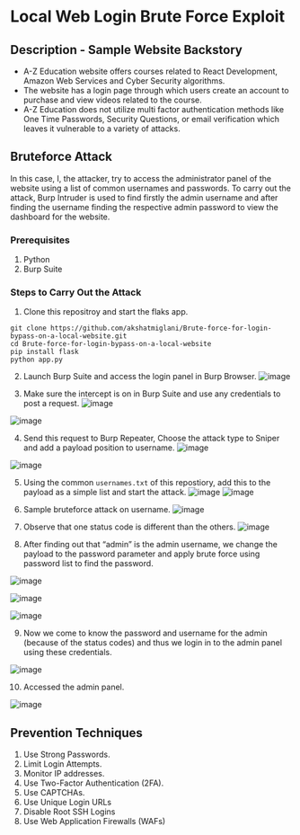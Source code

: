 # Local Web Login Brute Force Exploit

## Description - Sample Website Backstory
- A-Z Education website offers courses related to React Development, Amazon Web Services and Cyber Security algorithms.
- The website has a login page through which users create an account to purchase and view videos related to the course. 
- A-Z Education does not utilize multi factor authentication methods like One Time Passwords, Security Questions, or email verification which leaves it vulnerable to a variety of attacks.

## Bruteforce Attack
In this case, I, the attacker, try to access the administrator panel of the website using a list of common usernames and passwords. To carry out the attack, Burp Intruder is used to find firstly the admin username and after finding the username finding the respective admin password to view the dashboard for the website.

### Prerequisites
1. Python
2. Burp Suite
   
### Steps to Carry Out the Attack

1. Clone this repositroy and start the flaks app.
```
git clone https://github.com/akshatmiglani/Brute-force-for-login-bypass-on-a-local-website.git
cd Brute-force-for-login-bypass-on-a-local-website
pip install flask
python app.py
```
2. Launch Burp Suite and access the login panel in Burp Browser.
![image](https://github.com/akshatmiglani/Brute-force-for-login-bypass-on-a-local-website/assets/120178102/509c47e6-260a-4407-81cc-5281d7ab06cb)

3. Make sure the intercept is on in Burp Suite and use any credentials to post a request.
![image](https://github.com/akshatmiglani/Brute-force-for-login-bypass-on-a-local-website/assets/120178102/24905b8e-e123-49e3-948e-7d6b3fe23448)

![image](https://github.com/akshatmiglani/Brute-force-for-login-bypass-on-a-local-website/assets/120178102/bcbb7685-51b2-4068-8807-bd019b6b077a)

4. Send this request to Burp Repeater, Choose the attack type to Sniper and add a payload position to username.
![image](https://github.com/akshatmiglani/Brute-force-for-login-bypass-on-a-local-website/assets/120178102/0fff17cc-f64a-4deb-94b4-4f22dc10c6d9)

![image](https://github.com/akshatmiglani/Brute-force-for-login-bypass-on-a-local-website/assets/120178102/203d0d32-8a0b-446d-837c-dad06789d1fa)

5. Using the common `usernames.txt` of this repostiory, add this to the payload as a simple list and start the attack.
![image](https://github.com/akshatmiglani/Brute-force-for-login-bypass-on-a-local-website/assets/120178102/fd1593f7-d692-429c-89cc-e6cab39af142)
![image](https://github.com/akshatmiglani/Brute-force-for-login-bypass-on-a-local-website/assets/120178102/9e69c6c2-12ed-472a-9170-82ebe8825a25)

6. Sample bruteforce attack on username.
![image](https://github.com/akshatmiglani/Brute-force-for-login-bypass-on-a-local-website/assets/120178102/5f6bef40-b1d6-4c37-b746-da5a8583f56c)

7. Observe that one status code is different than the others.
![image](https://github.com/akshatmiglani/Brute-force-for-login-bypass-on-a-local-website/assets/120178102/bce81bb1-efb7-42a0-85fe-d3051ec60c42)

8. After finding out that “admin” is the admin username, we change the payload to the password parameter and apply brute force using password list to find the password.

![image](https://github.com/akshatmiglani/Brute-force-for-login-bypass-on-a-local-website/assets/120178102/c1855621-f49d-43d2-b802-7bb51daa4df1)

![image](https://github.com/akshatmiglani/Brute-force-for-login-bypass-on-a-local-website/assets/120178102/53b07e39-c587-467d-ad62-5318b80a2044)

![image](https://github.com/akshatmiglani/Brute-force-for-login-bypass-on-a-local-website/assets/120178102/2d2817c0-3668-42dc-a725-619d1a3c3ab3)

9. Now we come to know the password and username for the admin (because of the status codes) and thus we login in to the admin panel using these credentials.

![image](https://github.com/akshatmiglani/Brute-force-for-login-bypass-on-a-local-website/assets/120178102/5899e8a7-1aa5-4917-b3b9-5f50999450b5)

10. Accessed the admin panel.

![image](https://github.com/akshatmiglani/Brute-force-for-login-bypass-on-a-local-website/assets/120178102/243342a6-248d-4bd2-b8c0-8d3c6feda657)

## Prevention Techniques
1. Use Strong Passwords.
2. Limit Login Attempts.
3. Monitor IP addresses.  
4. Use Two-Factor Authentication (2FA).   
5. Use CAPTCHAs.  
6. Use Unique Login URLs
7. Disable Root SSH Logins
8. Use Web Application Firewalls (WAFs)





